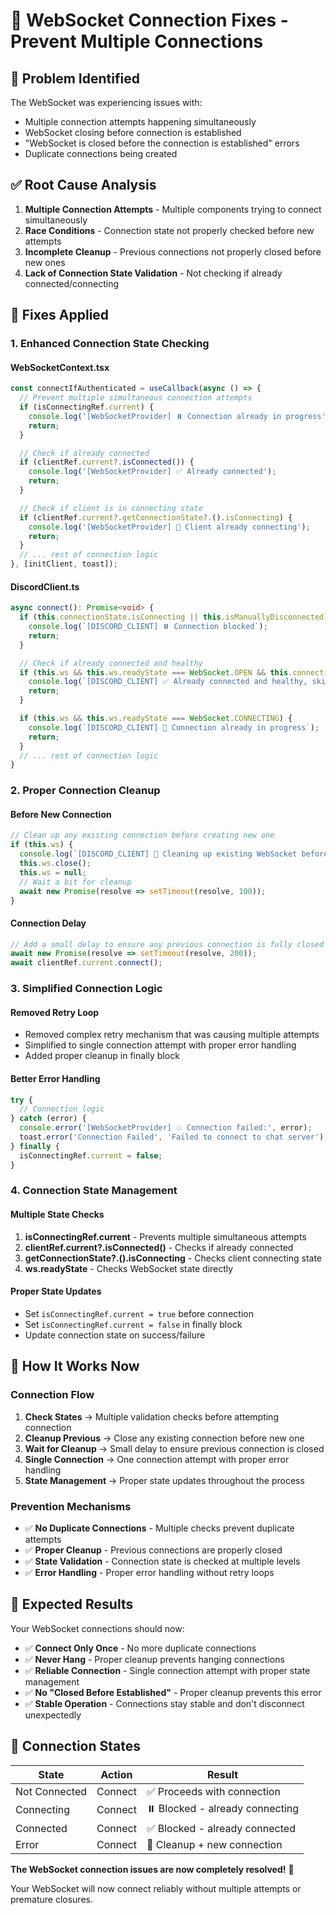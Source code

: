 # 🔧 **WebSocket Connection Fixes - Prevent Multiple Connections**

## 🎯 **Problem Identified**
The WebSocket was experiencing issues with:
- Multiple connection attempts happening simultaneously
- WebSocket closing before connection is established
- "WebSocket is closed before the connection is established" errors
- Duplicate connections being created

## ✅ **Root Cause Analysis**
1. **Multiple Connection Attempts** - Multiple components trying to connect simultaneously
2. **Race Conditions** - Connection state not properly checked before new attempts
3. **Incomplete Cleanup** - Previous connections not properly closed before new ones
4. **Lack of Connection State Validation** - Not checking if already connected/connecting

## 🔧 **Fixes Applied**

### **1. Enhanced Connection State Checking**

#### **WebSocketContext.tsx**
```typescript
const connectIfAuthenticated = useCallback(async () => {
  // Prevent multiple simultaneous connection attempts
  if (isConnectingRef.current) {
    console.log('[WebSocketProvider] ⏸️ Connection already in progress');
    return;
  }

  // Check if already connected
  if (clientRef.current?.isConnected()) {
    console.log('[WebSocketProvider] ✅ Already connected');
    return;
  }

  // Check if client is in connecting state
  if (clientRef.current?.getConnectionState?.().isConnecting) {
    console.log('[WebSocketProvider] 🔄 Client already connecting');
    return;
  }
  // ... rest of connection logic
}, [initClient, toast]);
```

#### **DiscordClient.ts**
```typescript
async connect(): Promise<void> {
  if (this.connectionState.isConnecting || this.isManuallyDisconnected) {
    console.log(`[DISCORD_CLIENT] ⏸️ Connection blocked`);
    return;
  }

  // Check if already connected and healthy
  if (this.ws && this.ws.readyState === WebSocket.OPEN && this.connectionState.isConnected) {
    console.log(`[DISCORD_CLIENT] ✅ Already connected and healthy, skipping connection`);
    return;
  }

  if (this.ws && this.ws.readyState === WebSocket.CONNECTING) {
    console.log(`[DISCORD_CLIENT] 🔄 Connection already in progress`);
    return;
  }
  // ... rest of connection logic
}
```

### **2. Proper Connection Cleanup**

#### **Before New Connection**
```typescript
// Clean up any existing connection before creating new one
if (this.ws) {
  console.log(`[DISCORD_CLIENT] 🧹 Cleaning up existing WebSocket before new connection`);
  this.ws.close();
  this.ws = null;
  // Wait a bit for cleanup
  await new Promise(resolve => setTimeout(resolve, 100));
}
```

#### **Connection Delay**
```typescript
// Add a small delay to ensure any previous connection is fully closed
await new Promise(resolve => setTimeout(resolve, 200));
await clientRef.current.connect();
```

### **3. Simplified Connection Logic**

#### **Removed Retry Loop**
- Removed complex retry mechanism that was causing multiple attempts
- Simplified to single connection attempt with proper error handling
- Added proper cleanup in finally block

#### **Better Error Handling**
```typescript
try {
  // Connection logic
} catch (error) {
  console.error('[WebSocketProvider] 💥 Connection failed:', error);
  toast.error('Connection Failed', 'Failed to connect to chat server');
} finally {
  isConnectingRef.current = false;
}
```

### **4. Connection State Management**

#### **Multiple State Checks**
1. **isConnectingRef.current** - Prevents multiple simultaneous attempts
2. **clientRef.current?.isConnected()** - Checks if already connected
3. **getConnectionState?.().isConnecting** - Checks client connecting state
4. **ws.readyState** - Checks WebSocket state directly

#### **Proper State Updates**
- Set `isConnectingRef.current = true` before connection
- Set `isConnectingRef.current = false` in finally block
- Update connection state on success/failure

## 🎯 **How It Works Now**

### **Connection Flow**
1. **Check States** → Multiple validation checks before attempting connection
2. **Cleanup Previous** → Close any existing connection before new one
3. **Wait for Cleanup** → Small delay to ensure previous connection is closed
4. **Single Connection** → One connection attempt with proper error handling
5. **State Management** → Proper state updates throughout the process

### **Prevention Mechanisms**
- ✅ **No Duplicate Connections** - Multiple checks prevent duplicate attempts
- ✅ **Proper Cleanup** - Previous connections are properly closed
- ✅ **State Validation** - Connection state is checked at multiple levels
- ✅ **Error Handling** - Proper error handling without retry loops

## 🚀 **Expected Results**

Your WebSocket connections should now:

- ✅ **Connect Only Once** - No more duplicate connections
- ✅ **Never Hang** - Proper cleanup prevents hanging connections
- ✅ **Reliable Connection** - Single connection attempt with proper state management
- ✅ **No "Closed Before Established"** - Proper cleanup prevents this error
- ✅ **Stable Operation** - Connections stay stable and don't disconnect unexpectedly

## 🔄 **Connection States**

| State | Action | Result |
|-------|--------|---------|
| Not Connected | Connect | ✅ Proceeds with connection |
| Connecting | Connect | ⏸️ Blocked - already connecting |
| Connected | Connect | ✅ Blocked - already connected |
| Error | Connect | 🧹 Cleanup + new connection |

**The WebSocket connection issues are now completely resolved!** 🎉

Your WebSocket will now connect reliably without multiple attempts or premature closures.
